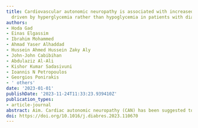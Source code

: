 ```yaml
---
title: Cardiovascular autonomic neuropathy is associated with increased glycemic variability
  driven by hyperglycemia rather than hypoglycemia in patients with diabetes
authors:
- Hoda Gad
- Einas Elgassim
- Ibrahim Mohammed
- Ahmad Yaser Alhaddad
- Hussein Ahmed Hussein Zaky Aly
- John-John Cabibihan
- Abdulaziz Al-Ali
- Kishor Kumar Sadasivuni
- Ioannis N Petropoulos
- Georgios Ponirakis
- ' others'
date: '2023-01-01'
publishDate: '2023-11-24T11:33:23.939410Z'
publication_types:
- article-journal
abstract: Aim. Cardiac autonomic neuropathy (CAN) has been suggested to be associated with hypoglycemia and impaired hypoglycemia unawareness. We have assessed the relationship between CAN and extensive measures of glucose variability (GV) in patients with type 1 and type 2 diabetes \nMethods. Participants with diabetes underwent continuous glucose monitoring (CGM) to obtain measures of GV and the extent of hyperglycemia and hypoglycemia and cardiovascular autonomic reflex testing \nResults. Of the 40 participants (20 T1DM and 20 T2DM) (aged 40.70 ± 13.73 years, diabetes duration 14.43 ± 7.35 years, HbA1c 8.85 ± 1.70%), 23 (57.5%) had CAN. Despite a lower coefficient of variation (CV) (31.26 ± 11.87 vs. 40.33 ± 11.03, P = 0.018), they had a higher CONGA (8.42 ± 2.58 vs. 6.68 ± 1.88, P = 0.024) with a lower median LBGI (1.60 (range 0.20-3.50) vs. 4.90 (range 3.20-7.40), P = 0.010) and percentage median time spent in hypoglycemia (4 (range 4-13) vs. 1 (range 0-5), P = 0.008), compared to those without CAN. The percentage GRADEEuglycemia (3.30 ± 2.78 vs. 5.69 ± 3.09, P = 0.017) and GRADEHypoglycemia (0.3 (range 0 - 3.80) vs. 1.8 (range 0.9-6.5), P = 0.036) were significantly lower, while the percentage median GRADEHyperglycemia (95.45 (range 93-98) vs. 91.6 (82.8-95.1), P = 0.013) was significantly higher in participants with CAN compared to those without CAN.\n Conclusion. CAN was associated with increased glycemic variability with less time in euglycemia attributed to a greater time in hyperglycemia but not hypoglycemia.
doi: https://doi.org/10.1016/j.diabres.2023.110670
---
```

